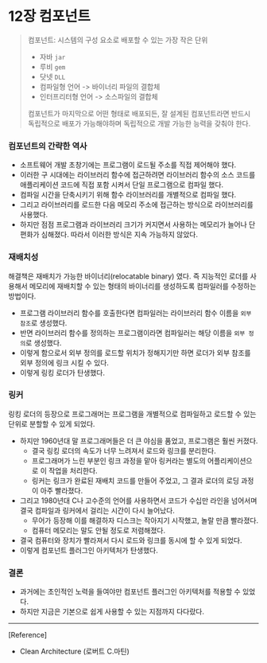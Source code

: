 # 12장 컴포넌트

> 컴포넌트: 시스템의 구성 요소로 배포할 수 있는 가장 작은 단위
>
> - 자바 `jar`
> - 루비 `gem`
> - 닷넷 `DLL`
> - 컴파일형 언어 -> 바이너리 파일의 결합체
> - 인터프리터형 언어 -> 소스파일의 결합체
>
>
> 컴포넌트가 마지막으로 어떤 형태로 배포되든, 잘 설계된 컴포넌트라면 반드시 독립적으로 배포가 가능해야하며 독립적으로 개발 가능한 능력을 갖춰야 한다.



### 컴포넌트의 간략한 역사

- 소프트웨어 개발 초창기에는 프로그램이 로드될 주소를 직접 제어해야 했다.
- 이러한 구 시대에는 라이브러리 함수에 접근하려면 라이브러리 함수의 소스 코드를 애플리케이션 코드에 직접 포함 시켜서 단일 프로그램으로 컴파일 했다.
- 컴파일 시간을 단축시키기 위해 함수 라이브러리를 개별적으로 컴파일 했다.
- 그리고 라이브러리를 로드한 다음 메모리 주소에 접근하는 방식으로 라이브러리를 사용했다.
- 하지만 점점 프로그램과 라이브러리 크기가 커지면서 사용하는 메모리가 늘어나 단편화가 심해졌다. 따라서 이러한 방식은 지속 가능하지 않았다.



### 재배치성

해결책은 재배치가 가능한 바이너리(relocatable binary) 였다. 즉 지능적인 로더를 사용해서 메모리에 재배치할 수 있는 형태의 바이너리를 생성하도록 컴파일러를 수정하는 방법이다.

- 프로그램 라이브러리 함수를 호출한다면 컴파일러는 라이브러리 함수 이름을 `외부 참조`로 생성했다.
- 반면 라이브러리 함수를 정의하는 프로그램이라면 컴파일러는 해당 이름을 `외부 정의`로 생성했다.
- 이렇게 함으로서 외부 정의를 로드할 위치가 정해지기만 하면 로더가 외부 참조를 외부 정의에 링크 시킬 수 있다.
- 이렇게 링킹 로더가 탄생했다.



### 링커

링킹 로더의 등장으로 프로그래머는 프로그램을 개별적으로 컴파일하고 로드할 수 있는 단위로 분할할 수 있게 되었다.

- 하지만 1960년대 말 프로그래머들은 더 큰 야심을 품었고, 프로그램은 훨씬 커졌다.
  - 결국 링킹 로더의 속도가 너무 느려져서 로드와 링크를 분리한다.
  - 프로그래머가 느린 부분인 링크 과정을 맡아 링커라는 별도의 어플리케이션으로 이 작업을 처리한다.
  - 링커는 링크가 완료된 재배치 코드를 만들어 주었고, 그 결과 로더의 로딩 과정이 아주 빨라졌다.
- 그리고 1980년대 C나 고수준의 언어를 사용하면서 코드가 수십만 라인을 넘어서며 결국 컴파일과 링커에서 걸리는 시간이 다시 늘어났다.
  - 무어가 등장해 이를 해결하자 디스크는 작아지기 시작했고, 놀랄 만큼 빨라졌다.
  - 컴퓨터 메모리는 말도 안될 정도로 저렴해졌다.
- 결국 컴퓨터와 장치가 빨라져서 다시 로드와 링크를 동시에 할 수 있게 되었다.
- 이렇게 컴포넌트 플러그인 아키텍처가 탄생했다.



### 결론

- 과거에는 초인적인 노력을 들여야만 컴포넌트 플러그인 아키텍처를 적용할 수 있었다.
- 하지만 지금은 기본으로 쉽게 사용할 수 있는 지점까지 다다랐다.



---

[Reference]

- Clean Architecture (로버트 C.마틴)